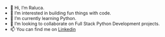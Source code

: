 - 👋 Hi, I’m Raluca.
- 👀 I’m interested in building fun things with code.
- 🌱 I’m currently learning Python.
- 💞️ I’m looking to collaborate on Full Stack Python Development projects.
- 📫 You can find me on [Linkedin](https://www.linkedin.com/in/raluca-d/)

<!---
raiscreative/raiscreative is a ✨ special ✨ repository because its `README.md` (this file) appears on your GitHub profile.
You can click the Preview link to take a look at your changes.
--->

